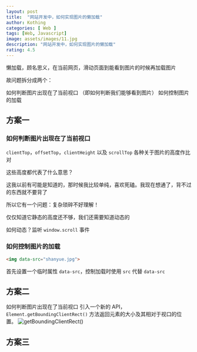 ```yaml
---
layout: post
title:  "网站开发中，如何实现图片的懒加载"
author: Kothing
categories: [ Web ]
tags: [Web, Javascript]
image: assets/images/11.jpg
description: "网站开发中，如何实现图片的懒加载"
rating: 4.5
---
```


懒加载，顾名思义，在当前网页，滑动页面到能看到图片的时候再加载图片

故问题拆分成两个：

如何判断图片出现在了当前视口 （即如何判断我们能够看到图片）
如何控制图片的加载

## 方案一
### 如何判断图片出现在了当前视口
`clientTop`，`offsetTop`，`clientHeight` 以及 `scrollTop` 各种关于图片的高度作比对  

这些高度都代表了什么意思？  

这我以前有可能是知道的，那时候我比较单纯，喜欢死磕。我现在想通了，背不过的东西就不要背了  

所以它有一个问题：复杂琐碎不好理解！  

仅仅知道它静态的高度还不够，我们还需要知道动态的  

如何动态？监听 `window.scroll` 事件  

### 如何控制图片的加载
```html
<img data-src="shanyue.jpg">
```
首先设置一个临时属性 `data-src`，控制加载时使用 `src` 代替 `data-src`


## 方案二
如何判断图片出现在了当前视口
引入一个新的 API， `Element.getBoundingClientRect()` 方法返回元素的大小及其相对于视口的位置。
![getBoundingClientRect()](https://mdn.mozillademos.org/files/15087/rect.png 'getBoundingClientRect()')  



## 方案三

